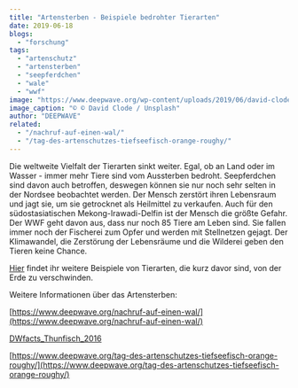 ```yaml
---
title: "Artensterben - Beispiele bedrohter Tierarten"
date: 2019-06-18
blogs: 
  - "forschung"
tags: 
  - "artenschutz"
  - "artensterben"
  - "seepferdchen"
  - "wale"
  - "wwf"
image: "https://www.deepwave.org/wp-content/uploads/2019/06/david-clode-1zglnBe3QJw-unsplash-scaled.jpg"
image_caption: "© © David Clode / Unsplash"
author: "DEEPWAVE"
related: 
  - "/nachruf-auf-einen-wal/"
  - "/tag-des-artenschutzes-tiefseefisch-orange-roughy/"
---
```


Die weltweite Vielfalt der Tierarten sinkt weiter. Egal, ob an Land oder im Wasser - immer mehr Tiere sind vom Aussterben bedroht. Seepferdchen sind davon auch betroffen, deswegen können sie nur noch sehr selten in der Nordsee beobachtet werden. Der Mensch zerstört ihren Lebensraum und jagt sie, um sie getrocknet als Heilmittel zu verkaufen. Auch für den südostasiatischen Mekong-Irawadi-Delfin ist der Mensch die größte Gefahr. Der WWF geht davon aus, dass nur noch 85 Tiere am Leben sind. Sie fallen immer noch der Fischerei zum Opfer und werden mit Stellnetzen gejagt. Der Klimawandel, die Zerstörung der Lebensräume und die Wilderei geben den Tieren keine Chance.

[Hier](https://www.zdf.de/nachrichten/heute/wwf-beispiele-bedrohter-arten-100.html) findet ihr weitere Beispiele von Tierarten, die kurz davor sind, von der Erde zu verschwinden.

Weitere Informationen über das Artensterben:

[https://www.deepwave.org/nachruf-auf-einen-wal/](https://www.deepwave.org/nachruf-auf-einen-wal/)

[DWfacts\_Thunfisch\_2016](https://www.deepwave.org/artensterben-beispiele-bedrohter-tierarten/dwfacts_thunfisch_2016-2/)

[https://www.deepwave.org/tag-des-artenschutzes-tiefseefisch-orange-roughy/](https://www.deepwave.org/tag-des-artenschutzes-tiefseefisch-orange-roughy/)
